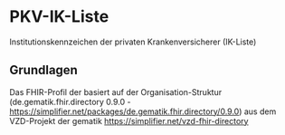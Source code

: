 # PKV-IK-Liste
Institutionskennzeichen der privaten Krankenversicherer (IK-Liste)

## Grundlagen
Das FHIR-Profil der basiert auf der Organisation-Struktur (de.gematik.fhir.directory 0.9.0 - https://simplifier.net/packages/de.gematik.fhir.directory/0.9.0) aus dem VZD-Projekt der gematik https://simplifier.net/vzd-fhir-directory
